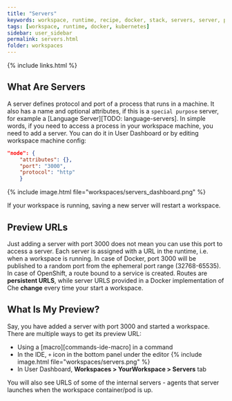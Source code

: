 ```yaml
---
title: "Servers"
keywords: workspace, runtime, recipe, docker, stack, servers, server, port, preview, preview url, server
tags: [workspace, runtime, docker, kubernetes]
sidebar: user_sidebar
permalink: servers.html
folder: workspaces
---
```


{% include links.html %}

## What Are Servers

A server defines protocol and port of a process that runs in a machine. It also has a name and optional attributes, if this is a `special purpose` server, for example a [Language Server][TODO: language-servers]. In simple words, if you need to access a process in your workspace machine, you need to add a server. You can do it in User Dashboard or by editing workspace machine config:

```json
"node": {
    "attributes": {},
    "port": "3000",
    "protocol": "http"
    }
```

{% include image.html file="workspaces/servers_dashboard.png" %}

If your workspace is running, saving a new server will restart a workspace.

## Preview URLs

Just adding a server with port 3000 does not mean you can use this port to access a server. Each server is assigned with a URL in the runtime, i.e. when a workspace is running. In case of Docker, port 3000 will be published to a random port from the ephemeral port range (32768-65535). In case of OpenShift, a route bound to a service is created. Routes are **persistent URLS**, while server URLS provided in a Docker implementation of Che **change** every time your start a workspace.

## What Is My Preview?

Say, you have added a server with port 3000 and started a workspace. There are multiple ways to get its preview URL:

* Using a [macro][commands-ide-macro] in a command
* In the IDE, `+` icon in the bottom panel under the editor
{% include image.html file="workspaces/servers.png" %}
* In User Dashboard, **Workspaces > YourWorkspace > Servers** tab

You will also see URLS of some of the internal servers - agents that server launches when the workspace container/pod is up.
